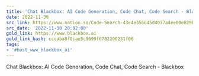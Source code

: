 ```yaml
---
title: 'Chat Blackbox: AI Code Generation, Code Chat, Code Search - Blackbox'
date: 2022-11-30
src_link: https://www.notion.so/Code-Search-43e4e356645d4077a4ee00e829b12914
src_date: '2022-11-30 20:02:00'
gold_link: https://www.blackbox.ai
gold_link_hash: cccaba8f8cae5c9699f6782200231f06
tags:
- '#host_www_blackbox_ai'
---
```



Chat Blackbox: AI Code Generation, Code Chat, Code Search - Blackbox